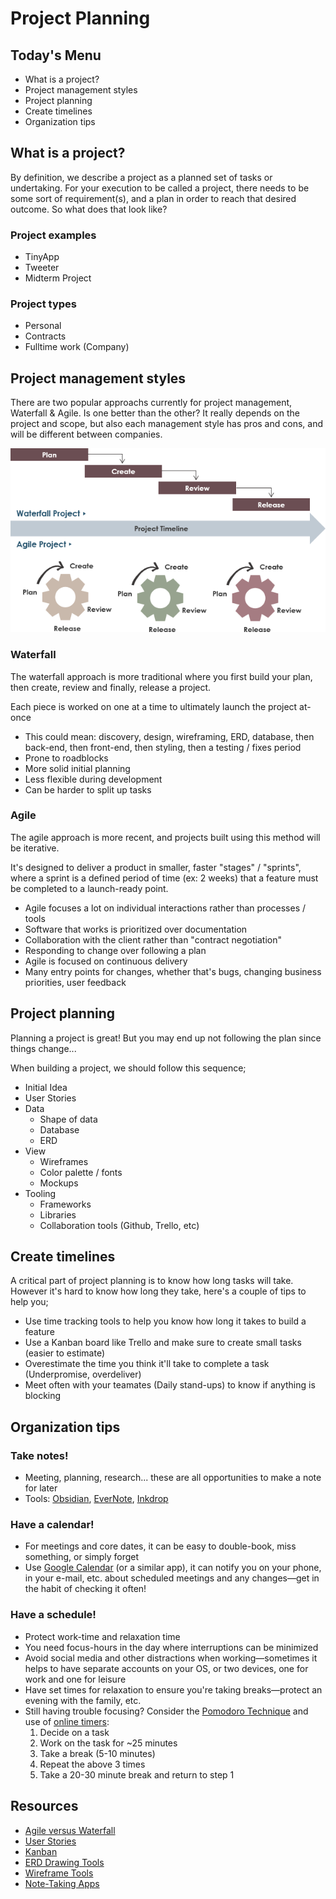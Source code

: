 # Project Planning

## Today's Menu

- What is a project?
- Project management styles
- Project planning
- Create timelines
- Organization tips

## What is a project?

By definition, we describe a project as a planned set of tasks or undertaking. For your execution to be called a project, there needs to be some sort of requirement(s), and a plan in order to reach that desired outcome. So what does that look like?

### Project examples

- TinyApp
- Tweeter
- Midterm Project

### Project types

- Personal
- Contracts
- Fulltime work (Company)

## Project management styles

There are two popular approachs currently for project management, Waterfall & Agile. Is one better than the other? It really depends on the project and scope, but also each management style has pros and cons, and will be different between companies.

![Project management styles (Waterfall vs Agile)](project_management.png)

### Waterfall

The waterfall approach is more traditional where you first build your plan, then create, review and finally, release a project.

Each piece is worked on one at a time to ultimately launch the project at-once

- This could mean: discovery, design, wireframing, ERD, database, then back-end, then front-end, then styling, then a testing / fixes period
- Prone to roadblocks
- More solid initial planning
- Less flexible during development
- Can be harder to split up tasks

### Agile

The agile approach is more recent, and projects built using this method will be iterative.

It's designed to deliver a product in smaller, faster "stages" / "sprints", where a sprint is a defined period of time (ex: 2 weeks) that a feature must be completed to a launch-ready point.

- Agile focuses a lot on individual interactions rather than processes / tools
- Software that works is prioritized over documentation
- Collaboration with the client rather than "contract negotiation"
- Responding to change over following a plan
- Agile is focused on continuous delivery
- Many entry points for changes, whether that's bugs, changing business priorities, user feedback

## Project planning

Planning a project is great! But you may end up not following the plan since things change...

When building a project, we should follow this sequence;

- Initial Idea
- User Stories
- Data
  - Shape of data
  - Database
  - ERD
- View
  - Wireframes
  - Color palette / fonts
  - Mockups
- Tooling
  - Frameworks
  - Libraries
  - Collaboration tools (Github, Trello, etc)

## Create timelines

A critical part of project planning is to know how long tasks will take. However it's hard to know how long they take, here's a couple of tips to help you;

- Use time tracking tools to help you know how long it takes to build a feature
- Use a Kanban board like Trello and make sure to create small tasks (easier to estimate)
- Overestimate the time you think it'll take to complete a task (Underpromise, overdeliver)
- Meet often with your teamates (Daily stand-ups) to know if anything is blocking

## Organization tips

### Take notes!

- Meeting, planning, research... these are all opportunities to make a note for later
- Tools: [Obsidian](https://obsidian.md/), [EverNote](https://evernote.com/), [Inkdrop](https://www.inkdrop.app/)

### Have a calendar!

- For meetings and core dates, it can be easy to double-book, miss something, or simply forget
- Use [Google Calendar](https://calendar.google.com/) (or a similar app), it can notify you on your phone, in your e-mail, etc. about scheduled meetings and any changes—get in the habit of checking it often!

### Have a schedule!

- Protect work-time and relaxation time
- You need focus-hours in the day where interruptions can be minimized
- Avoid social media and other distractions when working—sometimes it helps to have separate accounts on your OS, or two devices, one for work and one for leisure
- Have set times for relaxation to ensure you're taking breaks—protect an evening with the family, etc.
- Still having trouble focusing? Consider the [Pomodoro Technique](https://en.wikipedia.org/wiki/Pomodoro_Technique) and use of [online timers](https://pomofocus.io/):
  1. Decide on a task
  2. Work on the task for ~25 minutes
  3. Take a break (5-10 minutes)
  4. Repeat the above 3 times
  5. Take a 20-30 minute break and return to step 1

## Resources

- [Agile versus Waterfall](https://www.atlassian.com/agile/project-management/project-management-intro)
- [User Stories](https://www.atlassian.com/agile/project-management/user-stories)
- [Kanban](https://www.atlassian.com/agile/kanban/boards)
- [ERD Drawing Tools](https://sharingknowledge.world.edu/5-best-entity-relationship-diagram-erd-tools/)
- [Wireframe Tools](https://webflow.com/blog/wireframe-tools)
- [Note-Taking Apps](https://www.techradar.com/best/best-note-taking-app)
